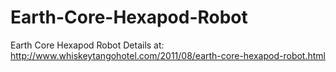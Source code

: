 # Earth-Core-Hexapod-Robot
Earth Core Hexapod Robot
Details at:
http://www.whiskeytangohotel.com/2011/08/earth-core-hexapod-robot.html
